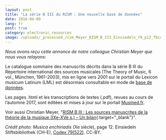 ```yaml
---
layout: post
title: "La série B III du RISM : Une nouvelle base de données"
date: 2018-04-09
lang: fr
post: true
category: electronic_resources
image: /uploads/_processed_/csm_Meyer_RISM_B_III_Einsiedeln_79_p12_fbcc8ed540.jpg
---
```



_Nous avons reçu cette annonce de notre colleague Christian Meyer que nous vous relayons:_

Le catalogue sommaire des manuscrits décrits dans la série B III du Répertoire international des sources musicales (The Theory of Music, 6 vol., München, 1961-2003), mis en ligne vers 2001 sur le portail du Lexicon musicum Latinum (LML) est désormais consultable en mode de [base de données](http://www.lml.badw.de/lml-digital/datenbanken.html "Ouvre un lien externe dans une nouvelle fenêtre").

Les pages .html et les transcriptions de textes (.pdf), revues au cours de l’automne 2017, sont éditées et mises à jour sur le portail [Musmed.fr](http://musmed.fr/RISM/rismindex01.htm "Ouvre un lien externe dans une nouvelle fenêtre").

Voir aussi Christian Meyer, "[RISM B III : Les sources manuscrites de la théorie de la musique (IXe-XVe s.) – Un bilan](https://www.academia.edu/36083030/RISM_B_III_Les_sources_manuscrites_de_la_th%C3%A9orie_de_la_musique_IXe-XVe_s._Un_bilan){:target="_blank"}".

_Crédit photo: Musica enchiriadis_ (Xe siècle), page 12. Einsiedeln Stiftsbibliothek (CH-E), [Codex 79(522)](http://www.e-codices.unifr.ch/en/list/one/sbe/0079 "Ouvre un lien externe dans une nouvelle fenêtre"). CC-BY.

<script type="text/javascript">var switchTo5x=true;</script><script type="text/javascript" src="http://w.sharethis.com/button/buttons.js"></script><script type="text/javascript">stLight.options({publisher: "9b601438-1ce1-49d8-bfd7-9cff5df54c17", doNotHash: false, doNotCopy: false, hashAddressBar: false});</script>